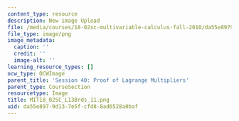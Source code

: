 ```yaml
---
content_type: resource
description: New image Upload
file: /media/courses/18-02sc-multivariable-calculus-fall-2010/da55e8979d137e5fcfd88ad6528a0baf_MIT18_02SC_L13Brds_11.png
file_type: image/png
image_metadata:
  caption: ''
  credit: ''
  image-alt: ''
learning_resource_types: []
ocw_type: OCWImage
parent_title: 'Session 40: Proof of Lagrange Multipliers'
parent_type: CourseSection
resourcetype: Image
title: MIT18_02SC_L13Brds_11.png
uid: da55e897-9d13-7e5f-cfd8-8ad6528a0baf
---
```


